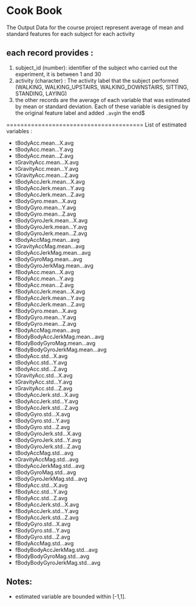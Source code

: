 Cook Book
===========================================================

The Output Data for the course project represent average of mean and standard features for each subject for each activity

each record provides : 
-----------------------------

1. subject_id (number): identifier of the subject who carried out the experiment, it is between 1 and 30
2. activity (character) : The activity label that the subject performed (WALKING, WALKING_UPSTAIRS, WALKING_DOWNSTAIRS, SITTING, STANDING, LAYING)
3. the other records are the average of each variable that was estimated by mean or standard deviation. Each of these variable is designed by the original feature label and added `.avg`in the end$

=======================================
List of estimated variables : 

- tBodyAcc.mean...X.avg
- tBodyAcc.mean...Y.avg
- tBodyAcc.mean...Z.avg
- tGravityAcc.mean...X.avg
- tGravityAcc.mean...Y.avg
- tGravityAcc.mean...Z.avg
- tBodyAccJerk.mean...X.avg
- tBodyAccJerk.mean...Y.avg
- tBodyAccJerk.mean...Z.avg
- tBodyGyro.mean...X.avg
- tBodyGyro.mean...Y.avg
- tBodyGyro.mean...Z.avg
- tBodyGyroJerk.mean...X.avg
- tBodyGyroJerk.mean...Y.avg
- tBodyGyroJerk.mean...Z.avg
- tBodyAccMag.mean...avg
- tGravityAccMag.mean...avg
- tBodyAccJerkMag.mean...avg
- tBodyGyroMag.mean...avg
- tBodyGyroJerkMag.mean...avg
- fBodyAcc.mean...X.avg
- fBodyAcc.mean...Y.avg
- fBodyAcc.mean...Z.avg
- fBodyAccJerk.mean...X.avg
- fBodyAccJerk.mean...Y.avg
- fBodyAccJerk.mean...Z.avg
- fBodyGyro.mean...X.avg
- fBodyGyro.mean...Y.avg
- fBodyGyro.mean...Z.avg
- fBodyAccMag.mean...avg
- fBodyBodyAccJerkMag.mean...avg
- fBodyBodyGyroMag.mean...avg
- fBodyBodyGyroJerkMag.mean...avg
- tBodyAcc.std...X.avg
- tBodyAcc.std...Y.avg
- tBodyAcc.std...Z.avg
- tGravityAcc.std...X.avg
- tGravityAcc.std...Y.avg
- tGravityAcc.std...Z.avg
- tBodyAccJerk.std...X.avg
- tBodyAccJerk.std...Y.avg
- tBodyAccJerk.std...Z.avg
- tBodyGyro.std...X.avg
- tBodyGyro.std...Y.avg
- tBodyGyro.std...Z.avg
- tBodyGyroJerk.std...X.avg
- tBodyGyroJerk.std...Y.avg
- tBodyGyroJerk.std...Z.avg
- tBodyAccMag.std...avg
- tGravityAccMag.std...avg
- tBodyAccJerkMag.std...avg
- tBodyGyroMag.std...avg
- tBodyGyroJerkMag.std...avg
- fBodyAcc.std...X.avg
- fBodyAcc.std...Y.avg
- fBodyAcc.std...Z.avg
- fBodyAccJerk.std...X.avg
- fBodyAccJerk.std...Y.avg
- fBodyAccJerk.std...Z.avg
- fBodyGyro.std...X.avg
- fBodyGyro.std...Y.avg
- fBodyGyro.std...Z.avg
- fBodyAccMag.std...avg
- fBodyBodyAccJerkMag.std...avg
- fBodyBodyGyroMag.std...avg
- fBodyBodyGyroJerkMag.std...avg

Notes: 
-------------
- estimated variable are bounded within [-1,1].